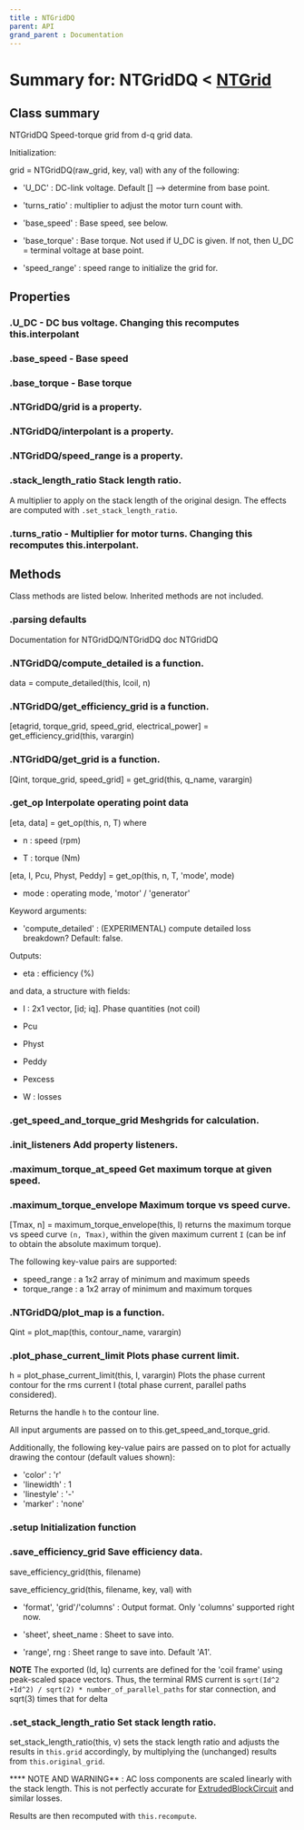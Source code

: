 ```yaml
---
title : NTGridDQ
parent: API
grand_parent : Documentation
---
```

# Summary for: **NTGridDQ**  < [NTGrid](NTGrid.html)

## Class summary

NTGridDQ Speed-torque grid from d-q grid data.

Initialization:

grid = NTGridDQ(raw_grid, key, val) with any of the following:

* 'U_DC' : DC-link voltage. Default [] --> determine from base
point.

* 'turns_ratio' : multiplier to adjust the motor turn count with.

* 'base_speed' : Base speed, see below.

* 'base_torque' : Base torque. Not used if U_DC is given. If not,
then U_DC = terminal voltage at base point.

* 'speed_range' : speed range to initialize the grid for.

## Properties

### .**U_DC** - DC bus voltage. Changing this recomputes this.interpolant

### .**base_speed** - Base speed

### .**base_torque** - Base torque

### .NTGridDQ/**grid** is a property.

### .NTGridDQ/**interpolant** is a property.

### .NTGridDQ/**speed_range** is a property.

### .**stack_length_ratio** Stack length ratio.

A multiplier to apply on the stack length of the original design.
The effects are computed with `.set_stack_length_ratio`.

### .**turns_ratio** - Multiplier for motor turns. Changing this recomputes this.interpolant.


## Methods

Class methods are listed below. Inherited methods are not included.

### .parsing defaults
Documentation for NTGridDQ/NTGridDQ
doc NTGridDQ

### .NTGridDQ/**compute_detailed** is a function.
data = compute_detailed(this, Icoil, n)

### .NTGridDQ/**get_efficiency_grid** is a function.
[etagrid, torque_grid, speed_grid, electrical_power] = get_efficiency_grid(this, varargin)

### .NTGridDQ/**get_grid** is a function.
[Qint, torque_grid, speed_grid] = get_grid(this, q_name, varargin)

### .**get_op** Interpolate operating point data

[eta, data] = get_op(this, n, T) where

* n : speed (rpm)

* T : torque (Nm)

[eta, I, Pcu, Physt, Peddy] = get_op(this, n, T, 'mode', mode)

* mode : operating mode, 'motor' / 'generator'

Keyword arguments:
* 'compute_detailed' : (EXPERIMENTAL) compute detailed loss breakdown? Default: false.

Outputs:

* eta : efficiency (%)

and data, a structure with fields:

* I : 2x1 vector, [id; iq]. Phase quantities (not coil)

* Pcu

* Physt

* Peddy

* Pexcess

* W : losses

### .**get_speed_and_torque_grid** Meshgrids for calculation.

### .**init_listeners** Add property listeners.

### .**maximum_torque_at_speed** Get maximum torque at given speed.

### .**maximum_torque_envelope** Maximum torque vs speed curve.

[Tmax, n] = maximum_torque_envelope(this, I) returns the maximum torque
vs speed curve `(n, Tmax)`, within the given maximum current `I` (can be
inf to obtain the absolute maximum torque).

The following key-value pairs are supported:
* speed_range : a 1x2 array of minimum and maximum speeds
* torque_range : a 1x2 array of minimum and maximum torques

### .NTGridDQ/**plot_map** is a function.
Qint = plot_map(this, contour_name, varargin)

### .**plot_phase_current_limit** Plots phase current limit.

h = plot_phase_current_limit(this, I, varargin)
Plots the phase current contour for the rms current I (total phase
current, parallel paths considered).

Returns the handle `h` to the contour line.

All input arguments are passed on to this.get_speed_and_torque_grid.

Additionally, the following key-value pairs are passed on to plot for
actually drawing the contour (default values shown):
* 'color' : 'r'
* 'linewidth' : 1
* 'linestyle' : '-'
* 'marker' : 'none'

### .setup Initialization function

### .**save_efficiency_grid** Save efficiency data.

save_efficiency_grid(this, filename)

save_efficiency_grid(this, filename, key, val) with

* 'format', 'grid'/'columns' : Output format. Only 'columns' supported
right now.

* 'sheet', sheet_name : Sheet to save into.

* 'range', rng : Sheet range to save into. Default 'A1'.

**NOTE**  The exported (Id, Iq) currents are defined for the 'coil frame'
using peak-scaled space vectors. Thus, the terminal RMS current is
`sqrt(Id^2 +Id^2) / sqrt(2) * number_of_parallel_paths` for star connection,
and sqrt(3) times that for delta

### .**set_stack_length_ratio** Set stack length ratio.

set_stack_length_ratio(this, v) sets the stack length ratio and adjusts
the results in `this.grid` accordingly, by multiplying the (unchanged)
results from `this.original_grid`.

**** NOTE AND WARNING** : AC loss components are scaled linearly with the
stack length. This is not perfectly accurate for [ExtrudedBlockCircuit](ExtrudedBlockCircuit.html)
and similar losses.

Results are then recomputed with `this.recompute`.


